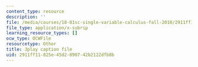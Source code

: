 ```yaml
---
content_type: resource
description: ''
file: /media/courses/18-01sc-single-variable-calculus-fall-2010/2911ff11825e45d2890742b2122dfb8b_eRCN3daFCmU.srt
file_type: application/x-subrip
learning_resource_types: []
ocw_type: OCWFile
resourcetype: Other
title: 3play caption file
uid: 2911ff11-825e-45d2-8907-42b2122dfb8b
---
```

